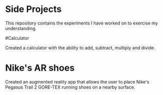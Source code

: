 # Side Projects

This repository contains the experiments I have worked on to
exercise my understanding.


#Calculator

Created a calculator with the ability to add, subtract, multiply and divide.

# Nike's AR shoes

Created an augmented reality app that allows the user to place Nike's Pegasus
Trail 2 GORE-TEX running shoes on a nearby surface.